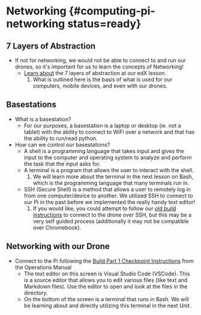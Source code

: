 # Networking {#computing-pi-networking status=ready}

## 7 Layers of Abstraction

-  If not for networking, we would not be able to connect to and run our drones, so it's important for us to learn the concepts of Networking!
    - [Learn about](https://edge.edx.org/courses/course-v1:BrownX+CS195R+2018_T1/courseware/0e3596880ec446d8ab63df427e02e9c4/56017f6d3048461b90466ad229ac8df6/?activate_block_id=block-v1%3ABrownX%2BCS195R%2B2018_T1%2Btype%40sequential%2Bblock%4056017f6d3048461b90466ad229ac8df6) the 7 layers of abstraction at our edX lesson.
        1. What is outlined here is the basis of what is used for our computers, mobile devices, and even with our drones.

<!--  
    - Use HTTP and inspect the element
        - Netcat wont work through the drone in the lesson that was made

TODO: Input details based 7 layers of abstraction.
-->

## Basestations

- What is a basestation?
    - For our purposes, a basestation is a laptop or desktop (ie. not a tablet) with the ability to connect to WiFi over a network and that has the ability to run/read python.
-  How can we control our basestations?   
    - A shell is a programming language that takes input and gives the input to the computer and operating system to analyze and perform the task that the input asks for. 
    - A terminal is a program that allows the user to interact with the shell.
        1. We will learn more about the terminal in the next lesson on Bash, which is the programming language that many terminals run in.
    - SSH (Secure Shell) is a method that allows a user to remotely log in from one computer/device to another. We utilized SSH to connect to our Pi in the past before we implemented the really handy text editor! 
        1. If you would like, you could attempt to follow our [old build instructions](https://docs.duckietown.org/DT19/opmanual_sky/out/build_phase5.html) to connect to the drone over SSH, but this may be a very self guided process (additionally it may not be compatible over Chromebook).

## Networking with our Drone

- Connect to the Pi following the [Build Part 1 Checkpoint Instructions](https://docs.duckietown.org/daffy/opmanual_sky/opmanual_sky/out/build_part1_checkpoint.html) from the Operations Manual
    - The text editor on this screen is Visual Studio Code (VSCode). This is a source editor that allows you to edit various files (like text and Markdown files). Use the editor to open and look at the files in the directory.
    - On the bottom of the screen is a terminal that runs in Bash. We will be learning about and directly utilizing this terminal in the next Unit.

